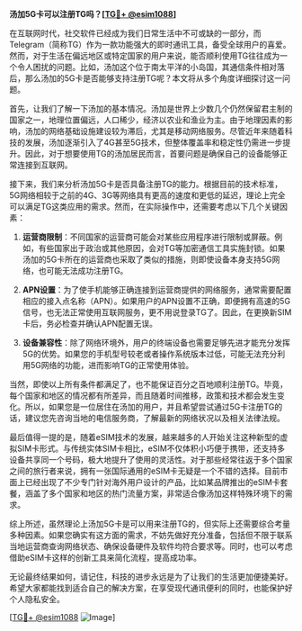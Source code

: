 **汤加5G卡可以注册TG吗？[[TG💪+ @esim1088](https://t.me/s/esim1088)]**

在互联网时代，社交软件已经成为我们日常生活中不可或缺的一部分，而Telegram（简称TG）作为一款功能强大的即时通讯工具，备受全球用户的喜爱。然而，对于生活在偏远地区或特定国家的用户来说，能否顺利使用TG往往成为一个令人困扰的问题。比如，汤加这个位于南太平洋的小岛国，其通信条件相对落后，那么汤加的5G卡是否能够支持注册TG呢？本文将从多个角度详细探讨这一问题。

首先，让我们了解一下汤加的基本情况。汤加是世界上少数几个仍然保留君主制的国家之一，地理位置偏远，人口稀少，经济以农业和渔业为主。由于地理因素的影响，汤加的网络基础设施建设较为滞后，尤其是移动网络服务。尽管近年来随着科技的发展，汤加逐渐引入了4G甚至5G技术，但整体覆盖率和稳定性仍需进一步提升。因此，对于想要使用TG的汤加居民而言，首要问题是确保自己的设备能够正常连接到互联网。

接下来，我们来分析汤加5G卡是否具备注册TG的能力。根据目前的技术标准，5G网络相较于之前的4G、3G等网络具有更高的速度和更低的延迟，理论上完全可以满足TG这类应用的需求。然而，在实际操作中，还需要考虑以下几个关键因素：

1. **运营商限制**：不同国家的运营商可能会对某些应用程序进行限制或屏蔽。例如，有些国家出于政治或其他原因，会对TG等加密通信工具实施封锁。如果汤加的5G卡所在的运营商也采取了类似的措施，则即使设备本身支持5G网络，也可能无法成功注册TG。

2. **APN设置**：为了使手机能够正确连接到运营商提供的网络服务，通常需要配置相应的接入点名称（APN）。如果用户的APN设置不正确，即便拥有高速的5G信号，也无法正常使用互联网服务，更不用说登录TG了。因此，在更换新SIM卡后，务必检查并确认APN配置无误。

3. **设备兼容性**：除了网络环境外，用户的终端设备也需要足够先进才能充分发挥5G的优势。如果您的手机型号较老或者操作系统版本过低，可能无法充分利用5G网络的功能，进而影响TG的正常使用体验。

当然，即使以上所有条件都满足了，也不能保证百分之百地顺利注册TG。毕竟，每个国家和地区的情况都有所差异，而且随着时间推移，政策和技术都会发生变化。所以，如果您是一位居住在汤加的用户，并且希望尝试通过5G卡注册TG的话，建议您先咨询当地的电信服务商，了解最新的网络状况以及相关法律法规。

最后值得一提的是，随着eSIM技术的发展，越来越多的人开始关注这种新型的虚拟SIM卡形式。与传统实体SIM卡相比，eSIM不仅体积小巧便于携带，还支持多设备共享同一个号码，极大地提升了使用的灵活性。对于那些经常往返于多个国家之间的旅行者来说，拥有一张国际通用的eSIM卡无疑是一个不错的选择。目前市面上已经出现了不少专门针对海外用户设计的产品，比如某品牌推出的eSIM卡套餐，涵盖了多个国家和地区的热门流量方案，非常适合像汤加这样特殊环境下的需求。

综上所述，虽然理论上汤加5G卡是可以用来注册TG的，但实际上还需要综合考量多种因素。如果您确实有这方面的需求，不妨先做好充分准备，包括但不限于联系当地运营商查询网络状态、确保设备硬件及软件均符合要求等。同时，也可以考虑借助eSIM卡这样的创新工具来简化流程，提高成功率。

无论最终结果如何，请记住，科技的进步永远是为了让我们的生活更加便捷美好。希望大家都能找到适合自己的解决方案，在享受现代通讯便利的同时，也能保护好个人隐私安全。

[[TG💪+ @esim1088](https://t.me/s/esim1088) ![Image](https://i.postimg.cc/4NQfJmqS/Snipaste-2025-05-13-00-14-12.png)]
